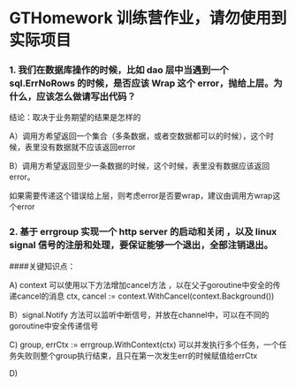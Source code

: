 # GTHomework 训练营作业，请勿使用到实际项目

### 1. 我们在数据库操作的时候，比如 dao 层中当遇到一个 sql.ErrNoRows 的时候，是否应该 Wrap 这个 error，抛给上层。为什么，应该怎么做请写出代码？
结论：取决于业务期望的结果是怎样的

A）调用方希望返回一个集合（多条数据，或者空数据都可以的时候），这个时候，表里没有数据就不应该返回error

B）调用方希望返回至少一条数据的时候，这个时候，表里没有数据应该返回error。

如果需要传递这个错误给上层，则考虑error是否要wrap，建议由调用方wrap这个error


### 2. 基于 errgroup 实现一个 http server 的启动和关闭 ，以及 linux signal 信号的注册和处理，要保证能够一个退出，全部注销退出。


####关键知识点：

A) context 可以使用以下方法增加cancel方法 ，以在父子goroutine中安全的传递cancel的消息
ctx, cancel := context.WithCancel(context.Background())

B）signal.Notify 方法可以监听中断信号，并放在channel中，可以在不同的goroutine中安全传递信号

C) group, errCtx := errgroup.WithContext(ctx) 可以并发执行多个任务，一个任务失败则整个group执行结束，且只在第一次发生err的时候赋值给errCtx

D)



